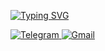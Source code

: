 [![Typing SVG](https://readme-typing-svg.herokuapp.com?color=%2336BCF7&lines=Hi,+I'm+a+Data+Analyst+and+Scientist)](https://git.io/typing-svg)

<a href="https://t.me/akurdov" rel="nofollow">
  <img src="https://img.shields.io/badge/Telegram-2CA5E0?style=for-the-badge&logo=telegram&logoColor=white" alt="Telegram" style="max-width: 100%; display: inline;">
</a>
<a href="mailto:adevvv@bk.ru">
  <img src="https://img.shields.io/badge/email-D14836?style=for-the-badge&logo=gmail&logoColor=white" alt="Gmail" style="max-width: 100%; display: inline;">
</a>
